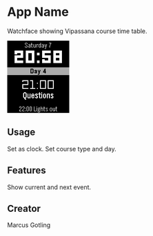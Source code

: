 # App Name

Watchface showing Vipassana course time table.

![](screenshot.png)

## Usage

Set as clock. Set course type and day.

## Features

Show current and next event.

## Creator

Marcus Gotling
